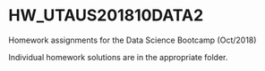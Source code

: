 # HW_UTAUS201810DATA2
Homework assignments for the Data Science Bootcamp (Oct/2018)

Individual homework solutions are in the appropriate folder.

